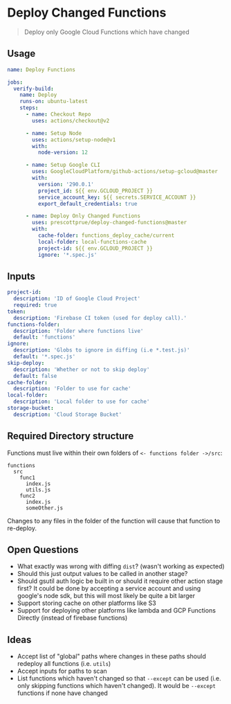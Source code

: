 # Deploy Changed Functions

> Deploy only Google Cloud Functions which have changed


## Usage


```yaml
name: Deploy Functions

jobs:
  verify-build:
    name: Deploy
    runs-on: ubuntu-latest
    steps:
      - name: Checkout Repo
        uses: actions/checkout@v2

      - name: Setup Node
        uses: actions/setup-node@v1
        with:
          node-version: 12

      - name: Setup Google CLI
        uses: GoogleCloudPlatform/github-actions/setup-gcloud@master
        with:
          version: '290.0.1'
          project_id: ${{ env.GCLOUD_PROJECT }}
          service_account_key: ${{ secrets.SERVICE_ACCOUNT }}
          export_default_credentials: true

      - name: Deploy Only Changed Functions
        uses: prescottprue/deploy-changed-functions@master
        with:
          cache-folder: functions_deploy_cache/current
          local-folder: local-functions-cache
          project-id: ${{ env.GCLOUD_PROJECT }}
          ignore: '*.spec.js'
```

## Inputs

```yaml
project-id:
  description: 'ID of Google Cloud Project'
  required: true
token:
  description: 'Firebase CI token (used for deploy call).'
functions-folder:
  description: 'Folder where functions live'
  default: 'functions'
ignore:
  description: 'Globs to ignore in diffing (i.e *.test.js)'
  default: '*.spec.js'
skip-deploy:
  description: 'Whether or not to skip deploy'
  default: false
cache-folder:
  description: 'Folder to use for cache'
local-folder:
  description: 'Local folder to use for cache'
storage-bucket:
  description: 'Cloud Storage Bucket'
```

## Required Directory structure

Functions must live within their own folders of `<- functions folder ->/src`:

```
functions
  src
    func1
      index.js
      utils.js
    func2
      index.js
      someOther.js
```

Changes to any files in the folder of the function will cause that function to re-deploy.

## Open Questions
- What exactly was wrong with diffing `dist`? (wasn't working as expected)
- Should this just output values to be called in another stage?
- Should gsutil auth logic be built in or should it require other action stage first? It could be done by accepting a service account and using google's node sdk, but this will most likely be quite a bit larger
- Support storing cache on other platforms like S3
- Support for deploying other platforms like lambda and GCP Functions Directly (instead of firebase functions)

## Ideas
- Accept list of "global" paths where changes in these paths should redeploy all functions (i.e. `utils`)
- Accept inputs for paths to scan
- List functions which haven't changed so that `--except` can be used (i.e. only skipping functions which haven't changed). It would be `--except` functions if none have changed